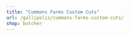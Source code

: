 ```yaml
---
title: "Cummons Farms Custom Cuts"
url: /gallipolis/cummons-farms-custom-cuts/
shop: butcher
---
```

